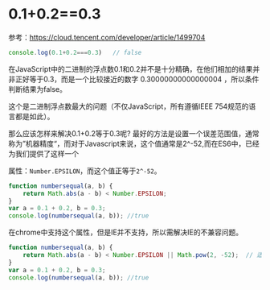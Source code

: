 # 0.1+0.2==0.3

参考：https://cloud.tencent.com/developer/article/1499704


```js
console.log(0.1+0.2===0.3)   // false
```

在JavaScript中的二进制的浮点数0.1和0.2并不是十分精确，在他们相加的结果并非正好等于0.3，而是一个比较接近的数字 0.30000000000000004 ，所以条件判断结果为false。

这个是二进制浮点数最大的问题（不仅JavaScript，所有遵循IEEE 754规范的语言都是如此）。

那么应该怎样来解决0.1+0.2等于0.3呢? 最好的方法是设置一个误差范围值，通常称为”机器精度“，而对于Javascript来说，这个值通常是2^-52,而在ES6中，已经为我们提供了这样一个

属性：<code>Number.EPSILON</code>，而这个值正等于<code>2^-52</code>。

```js
function numbersequal(a, b) {
    return Math.abs(a - b) < Number.EPSILON;
}
var a = 0.1 + 0.2, b = 0.3;
console.log(numbersequal(a, b)); //true
```
在chrome中支持这个属性，但是IE并不支持，所以需解决IE的不兼容问题。

```js
function numbersequal(a, b) {
    return Math.abs(a - b) < Number.EPSILON || Math.pow(2, -52);  // 适配
}
var a = 0.1 + 0.2, b = 0.3;
console.log(numbersequal(a, b)); //true
```
